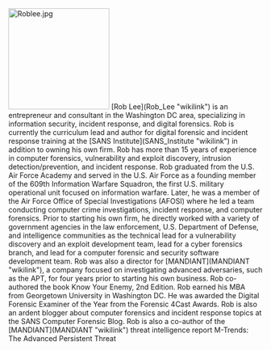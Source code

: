 <img src="Roblee.jpg" title="Roblee.jpg" width="200" alt="Roblee.jpg" />
[Rob Lee](Rob_Lee "wikilink") is an entrepreneur and consultant in the
Washington DC area, specializing in information security, incident
response, and digital forensics. Rob is currently the curriculum lead
and author for digital forensic and incident response training at the
[SANS Institute](SANS_Institute "wikilink") in addition to owning his
own firm. Rob has more than 15 years of experience in computer
forensics, vulnerability and exploit discovery, intrusion
detection/prevention, and incident response. Rob graduated from the U.S.
Air Force Academy and served in the U.S. Air Force as a founding member
of the 609th Information Warfare Squadron, the first U.S. military
operational unit focused on information warfare. Later, he was a member
of the Air Force Office of Special Investigations (AFOSI) where he led a
team conducting computer crime investigations, incident response, and
computer forensics. Prior to starting his own firm, he directly worked
with a variety of government agencies in the law enforcement, U.S.
Department of Defense, and intelligence communities as the technical
lead for a vulnerability discovery and an exploit development team, lead
for a cyber forensics branch, and lead for a computer forensic and
security software development team. Rob was also a director for
[MANDIANT](MANDIANT "wikilink"), a company focused on investigating
advanced adversaries, such as the APT, for four years prior to starting
his own business. Rob co-authored the book Know Your Enemy, 2nd Edition.
Rob earned his MBA from Georgetown University in Washington DC. He was
awarded the Digital Forensic Examiner of the Year from the Forensic
4Cast Awards. Rob is also an ardent blogger about computer forensics and
incident response topics at the SANS Computer Forensic Blog. Rob is also
a co-author of the [MANDIANT](MANDIANT "wikilink") threat intelligence
report M-Trends: The Advanced Persistent Threat